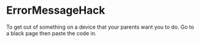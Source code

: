 # ErrorMessageHack
To get out of something on a device that your parents want you to do. Go to a black page then paste the code in.

